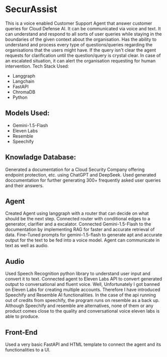 # SecurAssist
This is a voice enabled Customer Support Agent that answer customer queries for Cloud Defense AI. It can be communicated via voice and text. It can understand and respond to all sorts of user queries while staying in the boundaries of the given context about the organisation. Has the ability to understand and process every type of questions/queries regarding the organisations that the users might have. If the query isn't clear the agent requests for clarification until the question/query is crystal clear. In case of an escalated situation, it can alert the organisation requesting for human intervention.
Tech Stack Used:
- Langgraph
- Langchain
- FastAPI
- ChromaDB
- Python

## Models Used:
- Gemini-1.5-Flash
- Eleven Labs
- Resemble
- Speechify

## Knowladge Database:
Generated a documentation for a Cloud Security Company offering endpoint protection, etc. using ChatGPT and DeepSeek.
Used generated doccumentation for further generating 300+ frequently asked user queries and their answers.

## Agent
Created Agent using langgraph with a router that can decide on what should be the next step. Connected router with conditional edges to a generator, clarifier and a excalator. Connected Gemini-1.5-Flash to the documentation by implementing RAG for faster and accurate retrieval of data. Fine-Tuned prompts for gemini-1.5-flash to generate apt and accurate output for the text to be fed into a voice model. Agent can communicate in text as well as audio.

## Audio
Used Speech Recognition python library to understand user input and convert it to text. Connected agent to Eleven Labs API to convert generated output to conversational and fluent voice.
Well, Unfortunately I got banned on Eleven Labs for creating multiple accounts. Therefore I have introduced Speechify and Resemble AI functionalities. In the case of the api running out of credits from speechify, the program runs on resemble as a back up. Although Speechify and resemble are alternatives, none of them or any product comes close to the quality and conversational voice eleven labs is able to produce.

## Front-End
Used a very basic FastAPI and HTML template to connect the agent and its functionalities to a UI.
